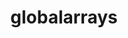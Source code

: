 ---
title: "globalarrays"
layout: cache
categories: [package, develop-2023-11-26]
meta: {"versions": ["5.8.2"], "compilers": ["cce@=15.0.1", "gcc@=10.3.0", "gcc@=11.4.0", "gcc@=9.4.0", "oneapi@=2023.2.0"], "oss": ["rhel8", "sle_hpc15", "ubuntu20.04"], "platforms": ["linux"], "targets": ["neoverse_v1", "ppc64le", "x86_64_v3", "x86_64_v4", "zen4"], "stacks": ["e4s", "e4s-cray-rhel", "e4s-cray-sles", "e4s-neoverse_v1", "e4s-oneapi", "e4s-power", "root"], "num_specs": 6, "num_specs_by_stack": {"e4s-cray-rhel": 1, "root": 6, "e4s-cray-sles": 1, "e4s-neoverse_v1": 1, "e4s-power": 1, "e4s": 1, "e4s-oneapi": 1}}
spec_details: [{"hash": "ykwe6eikxlrzjrbeam5edznc4muz2fdh", "compiler": "cce@=15.0.1", "versions": ["5.8.2"], "os": "rhel8", "platform": "linux", "target": "zen4", "variants": ["armci=mpi-ts", "build_system=autotools", "~scalapack"], "stacks": ["e4s-cray-rhel", "root"], "size": "-", "tarball": "https://binaries.spack.io/releases/develop-2023-11-26/build_cache/linux-rhel8-zen4/cce-15.0.1/globalarrays-5.8.2/linux-rhel8-zen4-cce-15.0.1-globalarrays-5.8.2-ykwe6eikxlrzjrbeam5edznc4muz2fdh.spack"}, {"hash": "ca44bj7c3tii5tuntpny2jghnykexq5p", "compiler": "gcc@=10.3.0", "versions": ["5.8.2"], "os": "sle_hpc15", "platform": "linux", "target": "x86_64_v4", "variants": ["armci=mpi-ts", "build_system=autotools", "~scalapack"], "stacks": ["e4s-cray-sles", "root"], "size": "-", "tarball": "https://binaries.spack.io/releases/develop-2023-11-26/build_cache/linux-sle_hpc15-x86_64_v4/gcc-10.3.0/globalarrays-5.8.2/linux-sle_hpc15-x86_64_v4-gcc-10.3.0-globalarrays-5.8.2-ca44bj7c3tii5tuntpny2jghnykexq5p.spack"}, {"hash": "3mvd6cqftze4yfibct6pjcdvels2yos5", "compiler": "gcc@=11.4.0", "versions": ["5.8.2"], "os": "ubuntu20.04", "platform": "linux", "target": "neoverse_v1", "variants": ["armci=mpi-ts", "build_system=autotools", "~scalapack"], "stacks": ["root", "e4s-neoverse_v1"], "size": "-", "tarball": "https://binaries.spack.io/releases/develop-2023-11-26/build_cache/linux-ubuntu20.04-neoverse_v1/gcc-11.4.0/globalarrays-5.8.2/linux-ubuntu20.04-neoverse_v1-gcc-11.4.0-globalarrays-5.8.2-3mvd6cqftze4yfibct6pjcdvels2yos5.spack"}, {"hash": "vg4xxauzyf7foyupluuigweboxbuddws", "compiler": "gcc@=9.4.0", "versions": ["5.8.2"], "os": "ubuntu20.04", "platform": "linux", "target": "ppc64le", "variants": ["armci=mpi-ts", "build_system=autotools", "~scalapack"], "stacks": ["e4s-power", "root"], "size": "-", "tarball": "https://binaries.spack.io/releases/develop-2023-11-26/build_cache/linux-ubuntu20.04-ppc64le/gcc-9.4.0/globalarrays-5.8.2/linux-ubuntu20.04-ppc64le-gcc-9.4.0-globalarrays-5.8.2-vg4xxauzyf7foyupluuigweboxbuddws.spack"}, {"hash": "eql7qcxy365hdmu7stav3dsit3ryer5j", "compiler": "gcc@=11.4.0", "versions": ["5.8.2"], "os": "ubuntu20.04", "platform": "linux", "target": "x86_64_v3", "variants": ["armci=mpi-ts", "build_system=autotools", "~scalapack"], "stacks": ["root", "e4s"], "size": "-", "tarball": "https://binaries.spack.io/releases/develop-2023-11-26/build_cache/linux-ubuntu20.04-x86_64_v3/gcc-11.4.0/globalarrays-5.8.2/linux-ubuntu20.04-x86_64_v3-gcc-11.4.0-globalarrays-5.8.2-eql7qcxy365hdmu7stav3dsit3ryer5j.spack"}, {"hash": "m5dmb2nja7yx5coyfakgyuuauhcuuljb", "compiler": "oneapi@=2023.2.0", "versions": ["5.8.2"], "os": "ubuntu20.04", "platform": "linux", "target": "x86_64_v3", "variants": ["armci=mpi-ts", "build_system=autotools", "~scalapack"], "stacks": ["root", "e4s-oneapi"], "size": "-", "tarball": "https://binaries.spack.io/releases/develop-2023-11-26/build_cache/linux-ubuntu20.04-x86_64_v3/oneapi-2023.2.0/globalarrays-5.8.2/linux-ubuntu20.04-x86_64_v3-oneapi-2023.2.0-globalarrays-5.8.2-m5dmb2nja7yx5coyfakgyuuauhcuuljb.spack"}]
---